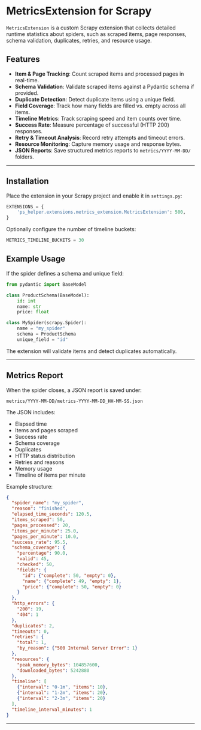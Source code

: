 # MetricsExtension for Scrapy

`MetricsExtension` is a custom Scrapy extension that collects detailed runtime statistics about spiders, such as scraped items, page responses, schema validation, duplicates, retries, and resource usage.

## Features

- **Item & Page Tracking**: Count scraped items and processed pages in real-time.
- **Schema Validation**: Validate scraped items against a Pydantic schema if provided.
- **Duplicate Detection**: Detect duplicate items using a unique field.
- **Field Coverage**: Track how many fields are filled vs. empty across all items.
- **Timeline Metrics**: Track scraping speed and item counts over time.
- **Success Rate**: Measure percentage of successful (HTTP 200) responses.
- **Retry & Timeout Analysis**: Record retry attempts and timeout errors.
- **Resource Monitoring**: Capture memory usage and response bytes.
- **JSON Reports**: Save structured metrics reports to `metrics/YYYY-MM-DD/` folders.

------------------------------------------------------------------------

## Installation

Place the extension in your Scrapy project and enable it in `settings.py`:

```python
EXTENSIONS = {
    'ps_helper.extensions.metrics_extension.MetricsExtension': 500,
}
```

Optionally configure the number of timeline buckets:

```python
METRICS_TIMELINE_BUCKETS = 30
```

## Example Usage

If the spider defines a schema and unique field:

```python
from pydantic import BaseModel

class ProductSchema(BaseModel):
    id: int
    name: str
    price: float

class MySpider(scrapy.Spider):
    name = "my_spider"
    schema = ProductSchema
    unique_field = "id"
```

The extension will validate items and detect duplicates automatically.

------------------------------------------------------------------------


## Metrics Report

When the spider closes, a JSON report is saved under:

```
metrics/YYYY-MM-DD/metrics-YYYY-MM-DD_HH-MM-SS.json
```

The JSON includes:

- Elapsed time
- Items and pages scraped
- Success rate
- Schema coverage
- Duplicates
- HTTP status distribution
- Retries and reasons
- Memory usage
- Timeline of items per minute

Example structure:

```json
{
  "spider_name": "my_spider",
  "reason": "finished",
  "elapsed_time_seconds": 120.5,
  "items_scraped": 50,
  "pages_processed": 20,
  "items_per_minute": 25.0,
  "pages_per_minute": 10.0,
  "success_rate": 95.5,
  "schema_coverage": {
    "percentage": 90.0,
    "valid": 45,
    "checked": 50,
    "fields": {
      "id": {"complete": 50, "empty": 0},
      "name": {"complete": 49, "empty": 1},
      "price": {"complete": 50, "empty": 0}
    }
  },
  "http_errors": {
    "200": 19,
    "404": 1
  },
  "duplicates": 2,
  "timeouts": 0,
  "retries": {
    "total": 1,
    "by_reason": {"500 Internal Server Error": 1}
  },
  "resources": {
    "peak_memory_bytes": 104857600,
    "downloaded_bytes": 5242880
  },
  "timeline": [
    {"interval": "0-1m", "items": 10},
    {"interval": "1-2m", "items": 20},
    {"interval": "2-3m", "items": 20}
  ],
  "timeline_interval_minutes": 1
}
```
------------------------------------------------------------------------

